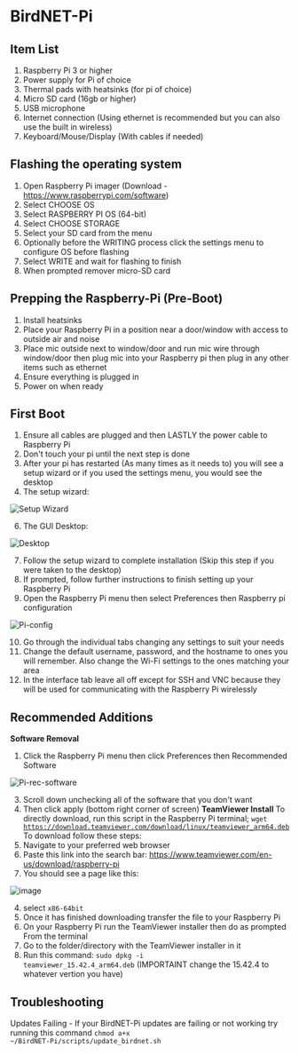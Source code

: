 # BirdNET-Pi
## Item List
1. Raspberry Pi 3 or higher
2. Power supply for Pi of choice
3. Thermal pads with heatsinks (for pi of choice)
4. Micro SD card (16gb or higher)
5. USB microphone
6. Internet connection (Using ethernet is recommended but you can also use the built in wireless)
7. Keyboard/Mouse/Display (With cables if needed)

## Flashing the operating system
1. Open Raspberry Pi imager (Download - https://www.raspberrypi.com/software)
2. Select CHOOSE OS
3. Select RASPBERRY PI OS (64-bit)
4. Select CHOOSE STORAGE
5. Select your SD card from the menu
6. Optionally before the WRITING process click the settings menu to configure OS before flashing
7. Select WRITE and wait for flashing to finish
8. When prompted remover micro-SD card

## Prepping the Raspberry-Pi (Pre-Boot)
1. Install heatsinks
2. Place your Raspberry Pi in a position near a door/window with access to outside air and noise
3. Place mic outside next to window/door and run mic wire through window/door then plug mic into your Raspberry pi then plug in any other items such as ethernet
4. Ensure everything is plugged in
5. Power on when ready

## First Boot
1. Ensure all cables are plugged and then LASTLY the power cable to Raspberry Pi
2. Don't touch your pi until the next step is done
3. After your pi has restarted (As many times as it needs to) you will see a setup wizard or if you used the settings menu, you would see the desktop
4. The setup wizard:

![Setup Wizard](https://github.com/JezzComputers/BirdNET-Pi/assets/129046176/bbcddef9-2dce-48be-a8f4-b7fa6aac09e9)

6. The GUI Desktop:

![Desktop](https://github.com/JezzComputers/BirdNET-Pi/assets/129046176/d7bd8a91-d461-4644-a1e4-d2dbac4db6cf)

7. Follow the setup wizard to complete installation (Skip this step if you were taken to the desktop)
8. If prompted, follow further instructions to finish setting up your Raspberry Pi
9. Open the Raspberry Pi menu then select Preferences then Raspberry pi configuration

![Pi-config](https://github.com/JezzComputers/BirdNET-Pi/assets/129046176/1370a769-f7ba-4dd2-9396-f23a2c702f56)

10. Go through the individual tabs changing any settings to suit your needs
11. Change the default username, password, and the hostname to ones you will remember. Also change the Wi-Fi settings to the ones matching your area
12. In the interface tab leave all off except for SSH and VNC because they will be used for communicating with the Raspberry Pi wirelessly

## Recommended Additions
**Software Removal**
1. Click the Raspberry Pi menu then click Preferences then Recommended Software

![Pi-rec-software](https://github.com/JezzComputers/BirdNET-Pi/assets/129046176/7ef131c7-e6d2-4f22-95be-b037b28196c2)

3. Scroll down unchecking all of the software that you don't want
4. Then click apply (bottom right corner of screen)
**TeamViewer Install**
To directly download, run this script in the Raspberry Pi terminal; <code>wget https://download.teamviewer.com/download/linux/teamviewer_arm64.deb</code>
To download follow these steps:
1. Navigate to your preferred web browser
2. Paste this link into the search bar: https://www.teamviewer.com/en-us/download/raspberry-pi
3. You should see a page like this:

![image](https://github.com/JezzComputers/BirdNET-Pi/assets/129046176/f97cd7da-042c-41e9-8e09-f7b14be22a9c)

4. select <code>x86-64bit</code>
5. Once it has finished downloading transfer the file to your Raspberry Pi
6. On your Raspberry Pi run the TeamViewer installer then do as prompted
From the terminal
1. Go to the folder/directory with the TeamViewer installer in it
2. Run this command: <code>sudo dpkg -i teamviewer_15.42.4_arm64.deb</code> (IMPORTAINT change the 15.42.4 to whatever vertion you have)

## Troubleshooting
Updates Failing - If your BirdNET-Pi updates are failing or not working try running this command <code>chmod a+x ~/BirdNET-Pi/scripts/update_birdnet.sh</code>
